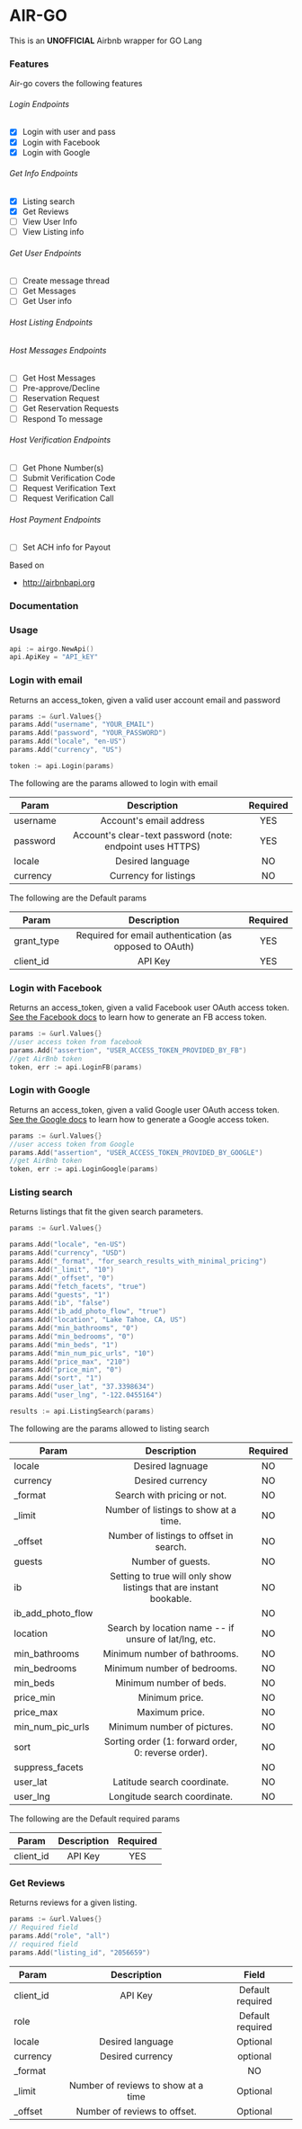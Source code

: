 # AIR-GO

This is an **UNOFFICIAL** Airbnb wrapper for GO Lang

### Features

Air-go covers the following features

###### Login Endpoints

- [x] Login with user and pass
- [x] Login with Facebook
- [x] Login with Google

###### Get Info Endpoints
- [x] Listing search
- [x] Get Reviews
- [ ] View User Info
- [ ] View Listing info

###### Get User Endpoints
- [ ] Create message thread
- [ ] Get Messages
- [ ] Get User info

###### Host Listing  Endpoints

###### Host Messages Endpoints
- [ ] Get Host Messages
- [ ] Pre-approve/Decline
- [ ] Reservation Request
- [ ] Get Reservation Requests
- [ ] Respond To message

###### Host Verification  Endpoints
- [ ] Get Phone Number(s)
- [ ] Submit Verification Code
- [ ] Request Verification Text
- [ ] Request Verification Call

###### Host Payment  Endpoints

- [ ] Set ACH info for Payout


Based on
- http://airbnbapi.org



### Documentation



### Usage

```go
api := airgo.NewApi()
api.ApiKey = "API_kEY"
```

###  Login with email

Returns an access_token, given a valid user account email and password

```go
params := &url.Values{}
params.Add("username", "YOUR_EMAIL")
params.Add("password", "YOUR_PASSWORD")
params.Add("locale", "en-US")
params.Add("currency", "US")

token := api.Login(params)
```

The following are the params allowed to login with email

| Param |      Description    |  Required |
|----------|:-------------:|:------:|
| username |  Account's email address | YES  |
| password |    Account's clear-text password (note: endpoint uses HTTPS)   |   YES |
| locale | Desired language |    NO |
| currency | Currency for listings |    NO |

The following are the Default params  

| Param |      Description    |  Required |
|----------|:-------------:|:------:|
| grant_type|  Required for email authentication (as opposed to OAuth)  | YES  |
| client_id |    API Key   |   YES |

###  Login with Facebook
Returns an access_token, given a valid Facebook user OAuth access token. [See the Facebook docs](https://developers.facebook.com/docs/facebook-login/access-tokens)  to learn how to generate an FB access token.

```go
params := &url.Values{}
//user access token from facebook
params.Add("assertion", "USER_ACCESS_TOKEN_PROVIDED_BY_FB")
//get AirBnb token
token, err := api.LoginFB(params)
```
###  Login with Google
Returns an access_token, given a valid Google user OAuth access token. [See the Google docs](https://developers.google.com/identity/protocols/OAuth2) to learn how to generate a Google access token.
```go
params := &url.Values{}
//user access token from Google
params.Add("assertion", "USER_ACCESS_TOKEN_PROVIDED_BY_GOOGLE")
//get AirBnb token
token, err := api.LoginGoogle(params)
```


### Listing search

Returns listings that fit the given search parameters.
```go
params := &url.Values{}

params.Add("locale", "en-US")
params.Add("currency", "USD")
params.Add("_format", "for_search_results_with_minimal_pricing")
params.Add("_limit", "10")
params.Add("_offset", "0")
params.Add("fetch_facets", "true")
params.Add("guests", "1")
params.Add("ib", "false")
params.Add("ib_add_photo_flow", "true")
params.Add("location", "Lake Tahoe, CA, US")
params.Add("min_bathrooms", "0")
params.Add("min_bedrooms", "0")
params.Add("min_beds", "1")
params.Add("min_num_pic_urls", "10")
params.Add("price_max", "210")
params.Add("price_min", "0")
params.Add("sort", "1")
params.Add("user_lat", "37.3398634")
params.Add("user_lng", "-122.0455164")

results := api.ListingSearch(params)
```
The following are the params allowed to listing search

| Param |      Description    |  Required |
|----------|:-------------:|:------:|
| locale |  Desired lagnuage | NO  |
| currency |    Desired currency  |   NO |
| _format| Search with pricing or not.|    NO |
| _limit | Number of listings to show at a time.|    NO |
| _offset |Number of listings to offset in search. |    NO |
| guests| Number of guests. |    NO |
| ib | Setting to true will only show listings that are instant bookable. |    NO |
| ib_add_photo_flow	 | |    NO |
| location | Search by location name -- if unsure of lat/lng, etc. |    NO |
| min_bathrooms| Minimum number of bathrooms. |    NO |
| min_bedrooms | Minimum number of bedrooms. |    NO |
| min_beds| Minimum number of beds. |    NO |
| price_min | Minimum price. |    NO |
| price_max | Maximum price.|    NO |
| min_num_pic_urls | Minimum number of pictures. |    NO |
| sort | Sorting order (1: forward order, 0: reverse order). |    NO |
| suppress_facets |  |    NO |
| user_lat | Latitude search coordinate.|    NO |
| user_lng | Longitude search coordinate. |    NO |

The following are the Default required params  

| Param |      Description    |  Required |
|----------|:-------------:|:------:|
| client_id |    API Key   |   YES |


### Get Reviews

Returns reviews for a given listing.

```go
params := &url.Values{}
// Required field
params.Add("role", "all")
// required field
params.Add("listing_id", "2056659")
```



| Param |      Description    |  Field |
|----------|:-------------:|:------:|
| client_id |  API Key  | Default required |
| role |     |   Default required |
| locale	 |    Desired language |   Optional |
| currency	 |    Desired currency |   optional |
| _format|  |    NO |
| _limit | Number of reviews to show at a time|    Optional |
| _offset | Number of reviews to offset. |    Optional |
